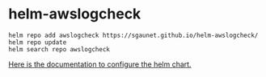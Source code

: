# helm-awslogcheck

```
helm repo add awslogcheck https://sgaunet.github.io/helm-awslogcheck/
helm repo update
helm search repo awslogcheck
```

[Here is the documentation to configure the helm chart.](charts/awslogcheck/README.md)